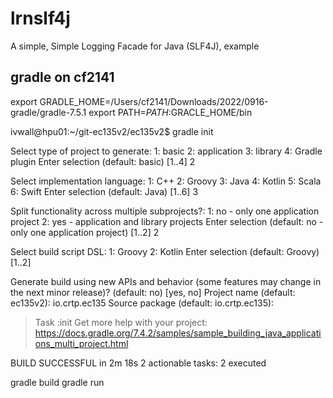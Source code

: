 # lrnslf4j
A simple, Simple Logging Facade for Java (SLF4J), example


## gradle on cf2141

export GRADLE_HOME=/Users/cf2141/Downloads/2022/0916-gradle/gradle-7.5.1
export PATH=$PATH:$GRACLE_HOME/bin




ivwall@hpu01:~/git-ec135v2/ec135v2$ gradle init

Select type of project to generate:
  1: basic
  2: application
  3: library
  4: Gradle plugin
Enter selection (default: basic) [1..4] 2

Select implementation language:
  1: C++
  2: Groovy
  3: Java
  4: Kotlin
  5: Scala
  6: Swift
Enter selection (default: Java) [1..6] 3

Split functionality across multiple subprojects?:
  1: no - only one application project
  2: yes - application and library projects
Enter selection (default: no - only one application project) [1..2] 2

Select build script DSL:
  1: Groovy
  2: Kotlin
Enter selection (default: Groovy) [1..2] 

Generate build using new APIs and behavior (some features may change in the next minor release)? (default: no) [yes, no] 
Project name (default: ec135v2): io.crtp.ec135
Source package (default: io.crtp.ec135): 

> Task :init
Get more help with your project: https://docs.gradle.org/7.4.2/samples/sample_building_java_applications_multi_project.html

BUILD SUCCESSFUL in 2m 18s
2 actionable tasks: 2 executed


 gradle build
 gradle run
